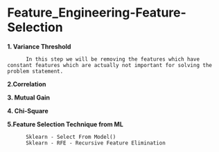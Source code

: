 # Feature_Engineering-Feature-Selection


**1. Variance Threshold**

          In this step we will be removing the features which have constant features which are actually not important for solving the problem statement.

**2.Correlation**


**3. Mutual Gain**

          
**4. Chi-Square**

         
**5.Feature Selection Technique from ML**

          Sklearn - Select From Model()
          Sklearn - RFE - Recursive Feature Elimination
















